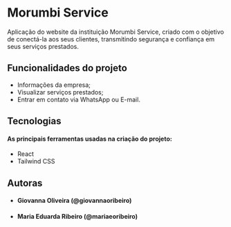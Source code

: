 # Morumbi Service
Aplicação do website da instituição Morumbi Service, criado com o objetivo de conectá-la aos seus clientes, transmitindo segurança e confiança em seus serviços prestados.

## Funcionalidades do projeto
- Informações da empresa;
- Visualizar serviços prestados;
- Entrar em contato via WhatsApp ou E-mail.

## Tecnologias
#### As principais ferramentas usadas na criação do projeto:
- React
- Tailwind CSS

## Autoras
- #### Giovanna Oliveira (@giovannaoribeiro)
- #### Maria Eduarda Ribeiro (@mariaeoribeiro)